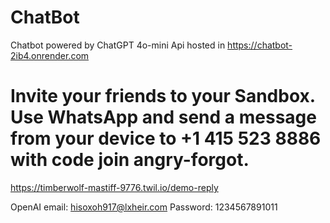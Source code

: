 # ChatBot
Chatbot powered by ChatGPT 4o-mini
Api hosted in https://chatbot-2ib4.onrender.com


# Invite your friends to your Sandbox. Use WhatsApp and send a message from your device to +1 415 523 8886 with code join angry-forgot.


https://timberwolf-mastiff-9776.twil.io/demo-reply

OpenAI email: hisoxoh917@lxheir.com
Password: 1234567891011